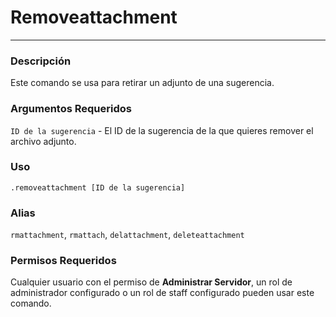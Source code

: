 # Removeattachment
---
### Descripción
Este comando se usa para retirar un adjunto de una sugerencia.
### Argumentos Requeridos
`ID de la sugerencia` - El ID de la sugerencia de la que quieres remover el archivo adjunto.
### Uso
```
.removeattachment [ID de la sugerencia]
```
### Alias
`rmattachment`, `rmattach`, `delattachment`, `deleteattachment`
### Permisos Requeridos
Cualquier usuario con el permiso de **Administrar Servidor**, un rol de administrador configurado o un rol de staff configurado pueden usar este comando.
